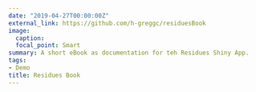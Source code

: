 ```yaml
---
date: "2019-04-27T00:00:00Z"
external_link: https://github.com/h-greggc/residuesBook
image:
  caption: 
  focal_point: Smart
summary: A short eBook as documentation for teh Residues Shiny App.
tags:
- Demo
title: Residues Book
---
```

